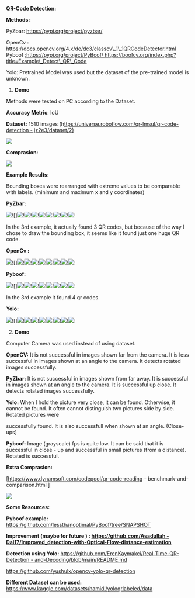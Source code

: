 **QR-Code Detection:** 

**Methods:** 

PyZbar: https://pypi.org/project/pyzbar/

OpenCv : https://docs.opencv.org/4.x/de/dc3/classcv\_1\_1QRCodeDetector.html 
Pyboof [:https://pypi.org/project/PyBoof/ ](https://pypi.org/project/PyBoof/)https://boofcv.org/index.php?title=Example\_Detect\_QR\_Code

Yolo: Pretrained Model was used but the dataset of the pre-trained model is unknown. 

1. **Demo** 

Methods were tested on PC according to the Dataset. 

**Accuracy Metric**: IoU 

**Dataset:** 1510 images (h[ttps://universe.roboflow.com/qr-lmsul/qr-code-detection - jz2e3/dataset/2) ](https://universe.roboflow.com/qr-lmsul/qr-code-detection-jz2e3/dataset/2)

![](results/dataset.png)

**Comprasion:** 

![](results/results.png)

**Example Results:** 

Bounding boxes were rearranged with extreme values to be comparable with labels. (minimum and maximum x and y coordinates) 

**PyZbar:** 

![](pyzbar/results/1.jpg)![]![](pyzbar/results/2.jpg)!![](pyzbar/results/3.jpg)!![](pyzbar/results/4.jpg)!![](pyzbar/results/5.jpg)!![](pyzbar/results/6.jpg)!![](pyzbar/results/7.jpg)!![](pyzbar/results/8.jpg)!![](pyzbar/results/9.jpg)!

In the 3rd example, it actually found 3 QR codes, but because of the way I chose to draw the bounding box, it seems like it found just one huge QR code.

**OpenCv :** 

![](opencv/results/1.jpg)![]![](opencv/results/2.jpg)!![](opencv/results/3.jpg)!![](opencv/results/4.jpg)!![](opencv/results/5.jpg)!![](opencv/results/6.jpg)!![](opencv/results/7.jpg)!![](opencv/results/8.jpg)!![](opencv/results/9.jpg)!

**Pyboof:** 

![](pyboof/examples/results/1.jpg)![]![](pyboof/examples/results/2.jpg)!![](pyboof/examples/results/3.jpg)!![](pyboof/examples/results/4.jpg)!![](pyboof/examples/results/5.jpg)!![](pyboof/examples/results/6.jpg)!![](pyboof/examples/results/7.jpg)!![](pyboof/examples/results/8.jpg)!![](pyboof/examples/results/9.jpg)!

In the 3rd example it found 4 qr codes.

**Yolo:** 

![](yolo/results/1.jpg)![]![](yolo/results/2.jpg)!![](yolo/results/3.jpg)!![](yolo/results/4.jpg)!![](yolo/results/5.jpg)!![](yolo/results/6.jpg)!![](yolo/results/7.jpg)!![](yolo/results/8.jpg)!![](yolo/results/9.jpg)!

2. **Demo** 

Computer Camera was used instead of using dataset.

**OpenCV:** It is not successful in images shown far from the camera. It is less successful in images shown at an angle to the camera. It detects rotated images successfully.

**PyZbar:** It is not successful in images shown from far away. It is successful in images shown at an angle to the camera. It is successful up close. It detects rotated images successfully. 

**Yolo:** When I hold the picture very close, it can be found. Otherwise, it cannot be found. It often cannot distinguish two pictures side by side. Rotated pictures were 

successfully found. It is also successfull when shown at an angle. (Close-ups) 

**Pyboof:** Image (grayscale) fps is quite low. It can be said that it is successful in close - up and successful in small pictures (from a distance). Rotated is successful.

**Extra Comprasion:** 

[https://www.dynamsoft.com/codepool/qr-code-reading - benchmark-and-comparison.html ]

![](results/comprasion.png)


**Some Resources:** 

**Pyboof example:** <https://github.com/lessthanoptimal/PyBoof/tree/SNAPSHOT>

**Improvement (maybe for future ) : [https://github.com/Asadullah - Dal17/Improved_detection-with-Optical-Flow-distance-estimation ](https://github.com/Asadullah-Dal17/Improved_detection-with-Optical-Flow-distance-estimation)**

**Detection using Yolo:** [https://github.com/ErenKaymakci/Real-Time-QR-Detection - and-Decoding/blob/main/README.md ](https://github.com/ErenKaymakci/Real-Time-QR-Detection-and-Decoding/blob/main/README.md)

[https://github.com/yushulx/opencv-yolo-qr-detection ](https://github.com/yushulx/opencv-yolo-qr-detection)

**Different Dataset can be used:** https://www.kaggle.com/datasets/hamidl/yoloqrlabeled/data
